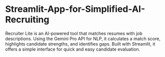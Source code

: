 # Streamlit-App-for-Simplified-AI-Recruiting
Recruiter Lite is an AI-powered tool that matches resumes with job descriptions. Using the Gemini Pro API for NLP, it calculates a match score, highlights candidate strengths, and identifies gaps. Built with Streamlit, it offers a simple interface for quick and easy candidate evaluation.
